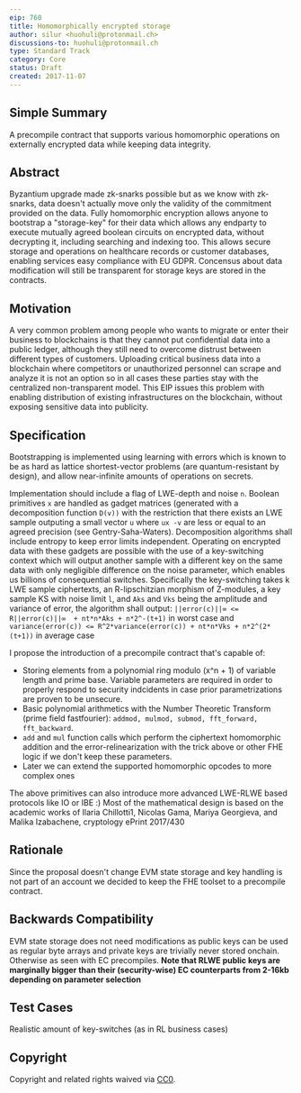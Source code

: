 ```yaml
---
eip: 760
title: Homomorphically encrypted storage
author:	silur <huohuli@protonmail.ch>
discussions-to: huohuli@protonmail.ch
type: Standard Track
category: Core
status: Draft
created: 2017-11-07
---
```


## Simple Summary
A precompile contract that supports various homomorphic operations on externally encrypted data while keeping data integrity.

## Abstract
Byzantium upgrade made zk-snarks possible but as we know with zk-snarks, data doesn't actually move only the validity of the commitment provided on the data.
Fully homomorphic encryption allows anyone to bootstrap a "storage-key" for their data which allows any endparty to execute mutually agreed boolean circuits on
encrypted data, without decrypting it, including searching and indexing too. This allows secure storage and operations on healthcare records or customer databases, enabling services easy compliance with EU GDPR. Concensus about data modification will still be transparent for storage keys are stored in the contracts.

## Motivation
A very common problem among people who wants to migrate or enter their business to blockchains is that they cannot put confidential data into a public ledger,
although they still need to overcome distrust between different types of customers. Uploading critical business data into a blockchain where competitors or unauthorized personnel can scrape and analyze it is not an option so in all cases these parties stay with the centralized non-transparent model.
This EIP issues this problem with enabling distribution of existing infrastructures on the blockchain, without exposing sensitive data into publicity.

## Specification

Bootstrapping is implemented using learning with errors which is known to be as hard as lattice shortest-vector problems (are quantum-resistant by design),
and allow near-infinite amounts of operations on secrets.

Implementation should include a flag of LWE-depth and noise `n`. Boolean primitives `x` are handled as gadget matrices (generated with a decomposition
function `D(v))` with the restriction that there exists an LWE sample outputing a small vector `u` where `ux -v` are less or equal to an agreed precision (see Gentry-Saha-Waters).
Decomposition algorithms shall include entropy to keep error limits independent.
Operating on encrypted data with these gadgets are possible with the use of a key-switching context which will output another sample with a different key
on the same data with only negligible difference on the noise parameter, which enables us billions of consequential switches.
Specifically the key-switching takes k LWE sample ciphertexts, an R-lipschitzian morphism of Z-modules, a key sample KS with noise limit `l`, and `Aks` and `Vks`
being the amplitude and variance of error, the algorithm shall output:
`||error(c)||∞ <= R||error(c)||∞  + nt*n*Aks + n*2^-(t+1)` in worst case and
`variance(error(c)) <= R^2*variance(error(c)) + nt*n*Vks + n*2^(2*(t+1))` in average case

I propose the introduction of a precompile contract that's capable of:
- Storing elements from a polynomial ring modulo (x^n + 1) of variable length and prime base. Variable parameters are required in order to properly respond to security indcidents in case prior parametrizations are proven to be unsecure.
- Basic polynomial arithmetics with the Number Theoretic Transform (prime field fastfourier): `addmod, mulmod, submod, fft_forward, fft_backward`.
- `add` and `mul` function calls which perform the ciphertext homomorphic addition and the error-relinearization with the trick above or other FHE logic if we don't keep these parameters.
- Later we can extend the supported homomorphic opcodes to more complex ones

The above primitives can also introduce more advanced LWE-RLWE based protocols like IO or IBE :)
Most of the mathematical design is based on the academic works of Ilaria Chillotti1, Nicolas Gama, Mariya Georgieva, and Malika Izabachene, cryptology ePrint 2017/430
## Rationale
Since the proposal doesn't change EVM state storage and key handling is not part of an account we decided to keep the FHE toolset to a precompile contract.
## Backwards Compatibility
EVM state storage does not need modifications as public keys can be used as regular byte arrays and private keys are trivially never stored onchain. Otherwise as seen with EC precompiles.
**Note that RLWE public keys are marginally bigger than their (security-wise) EC counterparts from 2-16kb depending on parameter selection**
## Test Cases
Realistic amount of key-switches (as in RL business cases) 
## Copyright
Copyright and related rights waived via [CC0](https://creativecommons.org/publicdomain/zero/1.0/).
